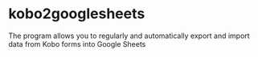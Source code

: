 # kobo2googlesheets
The program allows you to regularly and automatically export and import data from Kobo forms into Google Sheets
